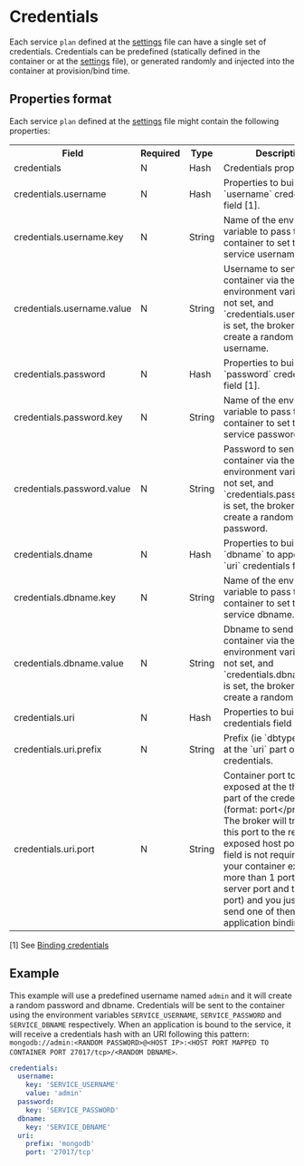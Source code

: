 # Credentials

Each service `plan` defined at the [settings](https://github.com/cloudfoundry-community/cloudfoundry-community/blob/master/SETTINGS.md)
file can have a single set of credentials. Credentials can be predefined (statically defined in the container or at
the [settings](https://github.com/cloudfoundry-community/cf-containers-broker/blob/master/SETTINGS.md) file), or generated
randomly and injected into the container at provision/bind time.

## Properties format

Each service `plan` defined at the [settings](https://github.com/cloudfoundry-community/cf-containers-broker/blob/master/SETTINGS.md)
file might contain the following properties:

<table>
  <tr>
    <th>Field</th>
    <th>Required</th>
    <th>Type</th>
    <th>Description</th>
  </tr>
  <tr>
    <td>credentials</td>
    <td>N</td>
    <td>Hash</td>
    <td>Credentials properties.</td>
  </tr>
  <tr>
    <td>credentials.username</td>
    <td>N</td>
    <td>Hash</td>
    <td>Properties to build the `username` credentials field [1].</td>
  </tr>
  <tr>
    <td>credentials.username.key</td>
    <td>N</td>
    <td>String</td>
    <td>Name of the environment variable to pass to the container to set the service username.</td>
  </tr>
  <tr>
    <td>credentials.username.value</td>
    <td>N</td>
    <td>String</td>
    <td>Username to send to the container via the environment variable. If not set, and
    `credentials.username.key` is set, the broker will create a random username.</td>
  </tr>
  <tr>
    <td>credentials.password</td>
    <td>N</td>
    <td>Hash</td>
    <td>Properties to build the `password` credentials field [1].</td>
  </tr>
  <tr>
    <td>credentials.password.key</td>
    <td>N</td>
    <td>String</td>
    <td>Name of the environment variable to pass to the container to set the service password.</td>
  </tr>
  <tr>
    <td>credentials.password.value</td>
    <td>N</td>
    <td>String</td>
    <td>Password to send to the container via the environment variable. If not set, and
    `credentials.password.key` is set, the broker will create a random password.</td>
  </tr>
  <tr>
    <td>credentials.dname</td>
    <td>N</td>
    <td>Hash</td>
    <td>Properties to build the `dbname` to append to the `uri` credentials field [1].</td>
  </tr>
  <tr>
    <td>credentials.dbname.key</td>
    <td>N</td>
    <td>String</td>
    <td>Name of the environment variable to pass to the container to set the service dbname.</td>
  </tr>
  <tr>
    <td>credentials.dbname.value</td>
    <td>N</td>
    <td>String</td>
    <td>Dbname to send to the container via the environment variable. If not set, and
    `credentials.dbname.key` is set, the broker will create a random dbname.</td>
  </tr>
  <tr>
    <td>credentials.uri</td>
    <td>N</td>
    <td>Hash</td>
    <td>Properties to build the `uri` credentials field [1].</td>
  </tr>
  <tr>
    <td>credentials.uri.prefix</td>
    <td>N</td>
    <td>String</td>
    <td>Prefix (ie `dbtype`) to add at the `uri` part of the credentials.</td>
  </tr>
  <tr>
    <td>credentials.uri.port</td>
    <td>N</td>
    <td>String</td>
    <td>Container port to be exposed at the the `uri` part of the credentials (format: port&lt;/protocol&gt;). The
    broker will translate this port to the real exposed host port. This field is not required unless your container
    exposes more than 1 port (ie the server port and the web ui port) and you just want to send one of them to the
    application binding.</td>
  </tr>
</table>

[1] See [Binding credentials](http://docs.cloudfoundry.org/services/binding-credentials.html)

## Example

This example will use a predefined username named `admin` and it will create a random password and dbname.
Credentials will be sent to the container using the environment variables `SERVICE_USERNAME`,
`SERVICE_PASSWORD` and `SERVICE_DBNAME` respectively. When an application is bound to the
service, it will receive a credentials hash with an URI following this pattern: `mongodb://admin:<RANDOM
PASSWORD>@<HOST IP>:<HOST PORT MAPPED TO CONTAINER PORT 27017/tcp>/<RANDOM DBNAME>`.

```yaml
credentials:
  username:
    key: 'SERVICE_USERNAME'
    value: 'admin'
  password:
    key: 'SERVICE_PASSWORD'
  dbname:
    key: 'SERVICE_DBNAME'
  uri:
    prefix: 'mongodb'
    port: '27017/tcp'
```

